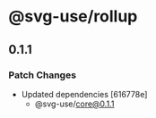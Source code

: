 # @svg-use/rollup

## 0.1.1

### Patch Changes

- Updated dependencies [616778e]
  - @svg-use/core@0.1.1
